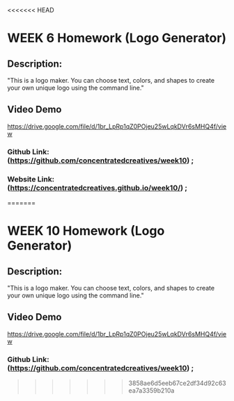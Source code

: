 <<<<<<< HEAD
# WEEK 6 Homework (Logo Generator)
## Description:

"This is a logo maker. You can choose text, colors, and shapes to create your own unique logo using the command line."

## Video Demo

https://drive.google.com/file/d/1br_LpRp1qZ0POjeu25wLqkDVr6sMHQ4f/view

### Github Link: (https://github.com/concentratedcreatives/week10) ;
### Website Link: (https://concentratedcreatives.github.io/week10/) ;

=======
# WEEK 10 Homework (Logo Generator)
## Description:

"This is a logo maker. You can choose text, colors, and shapes to create your own unique logo using the command line."

## Video Demo

https://drive.google.com/file/d/1br_LpRp1qZ0POjeu25wLqkDVr6sMHQ4f/view

### Github Link: (https://github.com/concentratedcreatives/week10) ;


>>>>>>> 3858ae6d5eeb67ce2df34d92c63ea7a3359b210a
